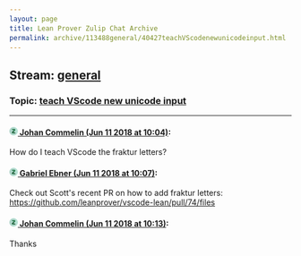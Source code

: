 ```yaml
---
layout: page
title: Lean Prover Zulip Chat Archive 
permalink: archive/113488general/40427teachVScodenewunicodeinput.html
---
```


## Stream: [general](index.html)
### Topic: [teach VScode new unicode input](40427teachVScodenewunicodeinput.html)

---

#### [![Click to go to Zulip](../../assets/img/zulip2.png) Johan Commelin (Jun 11 2018 at 10:04)](https://leanprover.zulipchat.com/#narrow/stream/113488-general/topic/teach%20VScode%20new%20unicode%20input/near/127888087):
How do I teach VScode the fraktur letters?

#### [![Click to go to Zulip](../../assets/img/zulip2.png) Gabriel Ebner (Jun 11 2018 at 10:07)](https://leanprover.zulipchat.com/#narrow/stream/113488-general/topic/teach%20VScode%20new%20unicode%20input/near/127888155):
Check out Scott's recent PR on how to add fraktur letters: https://github.com/leanprover/vscode-lean/pull/74/files

#### [![Click to go to Zulip](../../assets/img/zulip2.png) Johan Commelin (Jun 11 2018 at 10:13)](https://leanprover.zulipchat.com/#narrow/stream/113488-general/topic/teach%20VScode%20new%20unicode%20input/near/127888387):
Thanks

